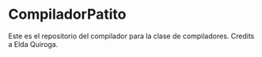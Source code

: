 # CompiladorPatito
Este es el repositorio del compilador para la clase de compiladores. Credits a Elda Quiroga.

